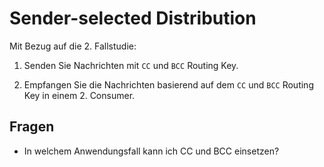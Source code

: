 # Sender-selected Distribution

Mit Bezug auf die 2. Fallstudie:

1. Senden Sie Nachrichten mit `CC` und `BCC` Routing Key.

2. Empfangen Sie die Nachrichten basierend auf dem `CC` und `BCC` Routing Key in einem 2. Consumer.

## Fragen
- In welchem Anwendungsfall kann ich CC und BCC einsetzen?
